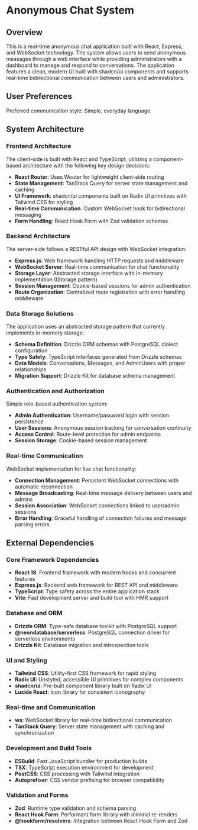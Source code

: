 # Anonymous Chat System

## Overview

This is a real-time anonymous chat application built with React, Express, and WebSocket technology. The system allows users to send anonymous messages through a web interface while providing administrators with a dashboard to manage and respond to conversations. The application features a clean, modern UI built with shadcn/ui components and supports real-time bidirectional communication between users and administrators.

## User Preferences

Preferred communication style: Simple, everyday language.

## System Architecture

### Frontend Architecture
The client-side is built with React and TypeScript, utilizing a component-based architecture with the following key design decisions:

- **React Router**: Uses Wouter for lightweight client-side routing
- **State Management**: TanStack Query for server state management and caching
- **UI Framework**: shadcn/ui components built on Radix UI primitives with Tailwind CSS for styling
- **Real-time Communication**: Custom WebSocket hook for bidirectional messaging
- **Form Handling**: React Hook Form with Zod validation schemas

### Backend Architecture
The server-side follows a RESTful API design with WebSocket integration:

- **Express.js**: Web framework handling HTTP requests and middleware
- **WebSocket Server**: Real-time communication for chat functionality
- **Storage Layer**: Abstracted storage interface with in-memory implementation (IStorage pattern)
- **Session Management**: Cookie-based sessions for admin authentication
- **Route Organization**: Centralized route registration with error handling middleware

### Data Storage Solutions
The application uses an abstracted storage pattern that currently implements in-memory storage:

- **Schema Definition**: Drizzle ORM schemas with PostgreSQL dialect configuration
- **Type Safety**: TypeScript interfaces generated from Drizzle schemas
- **Data Models**: Conversations, Messages, and AdminUsers with proper relationships
- **Migration Support**: Drizzle Kit for database schema management

### Authentication and Authorization
Simple role-based authentication system:

- **Admin Authentication**: Username/password login with session persistence
- **User Sessions**: Anonymous session tracking for conversation continuity
- **Access Control**: Route-level protection for admin endpoints
- **Session Storage**: Cookie-based session management

### Real-time Communication
WebSocket implementation for live chat functionality:

- **Connection Management**: Persistent WebSocket connections with automatic reconnection
- **Message Broadcasting**: Real-time message delivery between users and admins
- **Session Association**: WebSocket connections linked to user/admin sessions
- **Error Handling**: Graceful handling of connection failures and message parsing errors

## External Dependencies

### Core Framework Dependencies
- **React 18**: Frontend framework with modern hooks and concurrent features
- **Express.js**: Backend web framework for REST API and middleware
- **TypeScript**: Type safety across the entire application stack
- **Vite**: Fast development server and build tool with HMR support

### Database and ORM
- **Drizzle ORM**: Type-safe database toolkit with PostgreSQL support
- **@neondatabase/serverless**: PostgreSQL connection driver for serverless environments
- **Drizzle Kit**: Database migration and introspection tools

### UI and Styling
- **Tailwind CSS**: Utility-first CSS framework for rapid styling
- **Radix UI**: Unstyled, accessible UI primitives for complex components
- **shadcn/ui**: Pre-built component library built on Radix UI
- **Lucide React**: Icon library for consistent iconography

### Real-time and Communication
- **ws**: WebSocket library for real-time bidirectional communication
- **TanStack Query**: Server state management with caching and synchronization

### Development and Build Tools
- **ESBuild**: Fast JavaScript bundler for production builds
- **TSX**: TypeScript execution environment for development
- **PostCSS**: CSS processing with Tailwind integration
- **Autoprefixer**: CSS vendor prefixing for browser compatibility

### Validation and Forms
- **Zod**: Runtime type validation and schema parsing
- **React Hook Form**: Performant form library with minimal re-renders
- **@hookform/resolvers**: Integration between React Hook Form and Zod